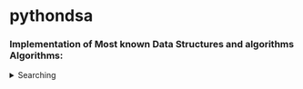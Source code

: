  # pythondsa 
 ### Implementation of Most known Data Structures and algorithms Algorithms:
<details>
    <summary>Searching</summary>
 
 -  [Binary](https://github.com/shivammehta007/pythondsa/blob/master/search/binary.py) : [Pylint Score](https://github.com/shivammehta007/pythondsa/blob/master/search/pylint_score/binarypy_pylint.out)
 -  [Linear](https://github.com/shivammehta007/pythondsa/blob/master/search/linear.py) : [Pylint Score](https://github.com/shivammehta007/pythondsa/blob/master/search/pylint_score/linearpy_pylint.out)
 
 </details>
